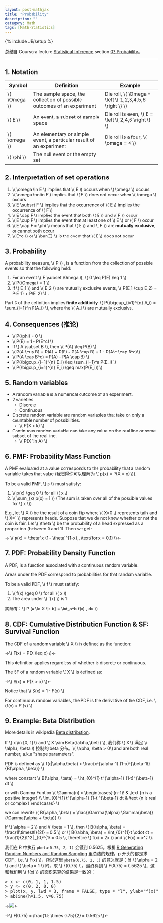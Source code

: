 ```yaml
---
layout: post-mathjax
title: "Probability"
description: ""
category: Math
tags: [Math-Statistics]
---
```

{% include JB/setup %}

总结自 Coursera lecture [Statistical Inference](https://class.coursera.org/statinference-005/lecture) section [02 Probability](https://class.coursera.org/statinference-005/lecture/155)。

-----

## 1. Notation 

| Symbol         | Definition                                                             | Example                                                   |
|----------------|------------------------------------------------------------------------|-----------------------------------------------------------|
| \\( \Omega \\) | The sample space, the collection of possible outcomes of an experiment | Die roll, \\( \Omega = \left \\{ 1,2,3,4,5,6 \right \\} \\) |
| \\( E \\)      | An event, a subset of sample space                                     | Die roll is even, \\( E = \left \\{ 2,4,6 \right \\} \\)  |
| \\( \omega \\) | An elementary or simple event, a particular result of an experiment    | Die roll is a four, \\( \omega = 4 \\)                    |
| \\( \phi \\)   | The null event or the empty set                                        | |

## 2. Interpretation of set operations

1. \\( \omega \in E \\) implies that \\( E \\)  occurs when \\( \omega \\) occurs
2. \\( \omega \notin E\\) implies that \\( E \\)  does not occur when \\( \omega \\) occurs
3. \\( E \subset F \\) implies that the occurrence of \\( E \\)  implies the occurrence of \\( F \\) 
4. \\( E \cap F \\) implies the event that both \\( E \\)  and \\( F \\)  occur
5. \\( E \cup F \\) implies the event that at least one of \\( E \\)  or \\( F \\)  occur
6. \\( E \cap F = \phi \\) means that \\( E \\)  and \\( F \\)  are **mutually exclusive**, or cannot both occur
7. \\( E\^c \\) or \\( \bar{E} \\) is the event that \\( E \\)  does not occur

## 3. Probability

A probability measure, \\( P \\) , is a function from the collection of possible events so that the following hold:

1. For an event \\( E \subset \Omega \\), \\( 0 \leq P(E) \leq 1 \\)
2. \\( P(\Omega) = 1 \\)
3. If \\( E_1 \\) and \\( E_2 \\) are mutually exclusive events, \\( P(E_1 \cup E_2) = P(E_1) + P(E_2) \\) .

Part 3 of the definition implies **finite additivity**: \\( P(\bigcup\_{i=1}^{n} A_i) = \sum\_{i=1}\^n P(A_i) \\), where the \\( A_i \\) are mutually exclusive. 

## 4. Consequences (推论)

* \\( P(\phi) = 0 \\)
* \\( P(E) = 1 - P(E\^c) \\)
* If \\( A \subset B \\), then \\( P(A) \leq P(B) \\)
* \\( P(A \cup B) = P(A) + P(B) - P(A \cap B) = 1 - P(A\^c \cap B\^c)\\)
* \\( P(A \cap B\^c) = P(A) - P(A \cap B) \\)
* \\( P(\bigcup\_{i=1}^{n} E_i) \leq \sum\_{i=1}\^n P(E_i) \\)
* \\( P(\bigcup\_{i=1}^{n} E_i) \geq max(P(E_i)) \\)

## 5. Random variables

* A random variable is a numerical outcome of an experiment.
* 2 varieties
	* Discrete 
	* Continuous
* Discrete random variable are random variables that take on only a countable number of possibilities.
	* \\( P(X = k) \\)
* Continuous random variable can take any value on the real line or some subset of the real line.
	* \\( P(X \in A) \\)

## 6. PMF: Probability Mass Function

A PMF evaluated at a value corresponds to the probability that a random variable takes that value (我觉得你可以理解为 \\( p(x) = P(X = x) \\)). 

To be a valid PMF, \\( p \\)  must satisfy: 

1. \\( p(x) \geq 0 \\) for all \\( x \\) 
2. \\( \sum_{x} p(x) = 1 \\) (The sum is taken over all of the possible values for \\( x \\))

E.g., let \\( X \\)  be the result of a coin flip where \\( X=0 \\) represents tails and \\( X=1 \\) represents heads. Suppose that we do not know whether or not the coin is fair. Let \\( \theta \\) be the probability of a head expressed as a proportion (between 0 and 1). Then we get: 

-> \\( p(x) = \theta\^x (1 - \theta)\^{1-x},\, \text{for x = 0,1} \\)<-

## 7. PDF: Probability Density Function

A PDF, is a function associated with a continuous random variable.  

Areas under the PDF correspond to probabilities for that random variable.  

To be a valid PDF, \\( f \\)  must satisfy:

1. \\( f(x) \geq 0 \\) for all \\( x \\) 
2. The area under \\( f(x) \\) is 1

实际有：\\( P [a \le X \le b] = \int\_a\^b f(x) \, dx \\)

## 8. CDF: Cumulative Distribution Function & SF: Survival Function

The CDF of a random variable \\( X \\)  is defined as the function:

->\\( F(x) = P(X \leq x) \\)<-

This definition applies regardless of whether is discrete or continuous.  

The SF of a random variable \\( X \\)  is defined as:

->\\( S(x) = P(X > x) \\)<-

Notice that \\( S(x) = 1 - F(x) \\)

For continuous random variables, the PDF is the derivative of the CDF, i.e. \\(f(x) = F'(x) \\) 

## 9. Example: Beta Distribution

More details in wikipedia [Beta distribution](http://en.wikipedia.org/wiki/Beta_distribution).  

If \\( x \in [0, 1] \\) and \\( X \sim Beta(\alpha,\beta) \\), 我们称 \\( X \\) 满足 \\( \alpha, \beta \\) 控制的 beta 分布。\\( \alpha, \beta > 0\\) and are both real number, a.k.a "shape parameters".  

PDF is defined as \\( f(x|\alpha,\beta) = \frac{x\^{\alpha-1} (1-x)\^{\beta-1}}{B(\alpha, \beta)} \\)

where constant \\( B(\alpha, \beta) = \int\_{0}\^{1} t\^{\alpha-1} (1-t)\^{\beta-1} dt \\)

or with Gamma Funtion \\( \Gamma(n) = \begin{cases} (n-1)! & \text {n is a positive integer} \\\\ \int_{0}^{1} t^{\alpha-1} (1-t)^{\beta-1} dt & \text {n is real or complex} \end{cases} \\) 

we can rewrite \\( B(\alpha, \beta) = \frac{\Gamma(\alpha) \Gamma(\beta)}{\Gamma(\alpha + \beta)} \\)

If \\( \alpha = 2 \\) and \\( \beta = 1 \\), then \\( B(\alpha, \beta) = \frac{1!\times0!}{2!} = 0.5 \\) or \\( B(\alpha, \beta) = \int_{0}^{1} t \cdot dt = \frac{1}{2}t\^2 |\_{0}\^{1} = 0.5 \\), therefore \\( f(x) = 2x \\) and \\( F(x) = x\^2 \\).  

我们在 R 中执行 `pbeta(0.75, 2, 1)` 会得到 0.5625。根据 [R Generating Random Numbers and Random Sampling](http://erikyao.github.io/r/2014/07/08/r-generating-random-numbers-and-random-sampling/) 里总结的规律，p 开头的都是求 CDF，i.e. \\( F(x) \\)，所以这里 `pbeta(0.75, 2, 1)` 的意义就是：当 \\( \alpha = 2 \\) and \\( \beta = 1 \\) 时，求 \\( F(0.75) \\)。最终得到 \\( F(0.75) = 0.5625 \\)。这和我们用 \\( f(x) \\) 的面积来算的结果是一致的：

<pre class="prettyprint linenums">
&gt; x &lt;- c(0, 1, 1, 1.5)
&gt; y &lt;- c(0, 2, 0, 0)
&gt; plot(x, y, lwd = 3, frame = FALSE, type = "l", ylab="f(x)")
&gt; abline(h=1.5, v=0.75)
</pre>

->![](https://wxf3bq.bn1304.livefilestore.com/y2pd_CeOs7kFaBJXS_arpFnJb8tk8F_zGkeVc-XFwxenYMI9LDNI2mA3qHAwJ1s1FC-IBx6loHlKiPaghqkec5baMq4BvjzMDj9hmNK6HirdIE/f-x-2x.png?psid=1)<-

->\\( F(0.75) = \frac{1.5 \times 0.75}{2} = 0.5625 \\)<-
